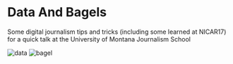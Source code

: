 # Data And Bagels
Some digital journalism tips and tricks (including some learned at NICAR17) for a quick talk at the University of Montana Journalism School 

![data](https://media.giphy.com/media/CFkeus3K7NXBS/giphy.gif)
![bagel](https://media.giphy.com/media/ORYgct7M6YynC/giphy.gif)



